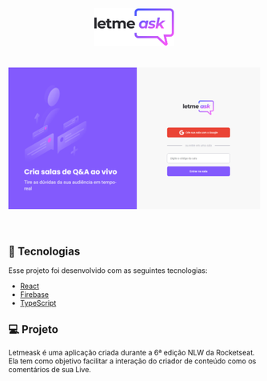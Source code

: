 <p align="center">
  <img alt="Letmeask" src="src\assets\images\logo.svg" width="160px">
</p>

<h1 align="center">
    <img alt="Letmeask" src="src\assets\images\tela.PNG" />
</h1>

<br>

## 🧪 Tecnologias

Esse projeto foi desenvolvido com as seguintes tecnologias:

- [React](https://reactjs.org)
- [Firebase](https://firebase.google.com/)
- [TypeScript](https://www.typescriptlang.org/)

## 💻 Projeto

Letmeask é uma aplicação criada durante a 6ª edição NLW da Rocketseat.<br>
Ela tem como objetivo facilitar a interação do criador de conteúdo como os comentários de sua Live.